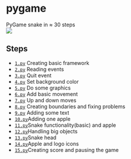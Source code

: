 # pygame
PyGame snake in &#8776; 30 steps <br/>
<img src="http://fab.cba.mit.edu/classes/863.12/people/lindy/week7/images/typing2.gif">
<h2>Steps</h2>
<ul>
<li><code><a href="https://github.com/AlekKras/pygame/blob/master/1.py">1.py</a></code> Creating basic framework </li>
<li><code><a href="https://github.com/AlekKras/pygame/blob/master/2.py">2.py</a></code> Reading events </li>
<li><code><a href="https://github.com/AlekKras/pygame/blob/master/3.py">3.py</a></code> Quit event </li>
<li><code><a href="https://github.com/AlekKras/pygame/blob/master/4.py">4.py</a></code> Set background color </li>
<li><code><a href="https://github.com/AlekKras/pygame/blob/master/5.py">5.py</a></code> Do some graphics </li>
<li><code><a href="https://github.com/AlekKras/pygame/blob/master/6.py">6.py</a></code> Add basic movement</li>
<li><code><a href="https://github.com/AlekKras/pygame/blob/master/7.py">7.py</a></code> Up and down moves</li>
<li><code><a href="https://github.com/AlekKras/pygame/blob/master/8.py">8.py</a></code> Creating boundaries and fixing problems </li>
<li><code><a href="https://github.com/AlekKras/pygame/blob/master/9.py">9.py</a></code> Adding some text</li>
<li><code><a href="https://github.com/AlekKras/pygame/blob/master/10.py">10.py</a></code>Adding one apple</li>
<li><code><a href="https://github.com/AlekKras/pygame/blob/master/11.py">11.py</a></code>Snake functionality(basic) and apple</li>
<li><code><a href="https://github.com/AlekKras/pygame/blob/master/12.py">12.py</a></code>Handling big objects</li>
<li><code><a href="https://github.com/AlekKras/pygame/blob/master/13.py">13.py</a></code>Snake head</li>
<li><code><a href="https://github.com/AlekKras/pygame/blob/master/14.py">14.py</a></code>Apple and logo icons</li>
<li><code><a href="https://github.com/AlekKras/pygame/blob/master/15.py">15.py</a></code>Creating score and pausing the game</li>
</ul>
